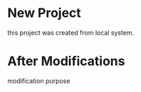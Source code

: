 # New Project 

this project was created from local system.
# After Modifications
modification purpose
